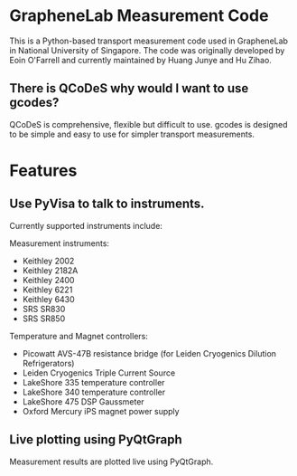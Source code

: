 # GrapheneLab Measurement Code

This is a Python-based transport measurement code used in GrapheneLab in National University of Singapore. The code was originally developed by Eoin O'Farrell and currently maintained by Huang Junye and Hu Zihao.


## There is QCoDeS why would I want to use gcodes?

QCoDeS is comprehensive, flexible but difficult to use. gcodes is designed to be simple and easy to use for simpler transport measurements.
# Features
## Use PyVisa to talk to instruments.

Currently supported instruments include:

Measurement instruments:
- Keithley 2002
- Keithley 2182A
- Keithley 2400
- Keithley 6221
- Keithley 6430
- SRS SR830
- SRS SR850

Temperature and Magnet controllers:
- Picowatt AVS-47B resistance bridge (for Leiden Cryogenics Dilution Refrigerators)
- Leiden Cryogenics Triple Current Source
- LakeShore 335 temperature controller
- LakeShore 340 temperature controller
- LakeShore 475 DSP Gaussmeter
- Oxford Mercury iPS magnet power supply

## Live plotting using PyQtGraph
Measurement results are plotted live using PyQtGraph.
